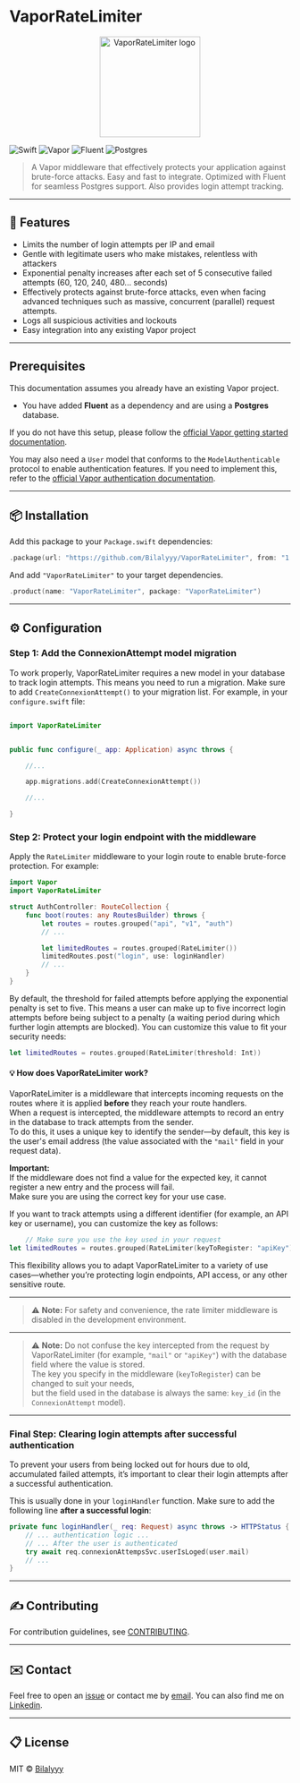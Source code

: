 <!--
  README.md for VaporRateLimiter
  https://github.com/<your-github>/VaporRateLimiter
-->

# VaporRateLimiter

<p align="center">
  <img src="https://app-soon.com/wp-content/uploads/2025/07/VaporRateLimiter_Logo-2_516.png" alt="VaporRateLimiter logo" width="180">
</p>


![Swift](https://img.shields.io/badge/swift-5.9+-orange?style=flat-square)
![Vapor](https://img.shields.io/badge/vapor-4.x-green?style=flat-square)
![Fluent](https://img.shields.io/badge/fluent-required-yellow?style=flat-square)
![Postgres](https://img.shields.io/badge/postgres-required-blue?style=flat-square)


> A Vapor middleware that effectively protects your application against brute-force attacks.
> Easy and fast to integrate. Optimized with Fluent for seamless Postgres support.
> Also provides login attempt tracking.

---

## 🚀 Features

- Limits the number of login attempts per IP and email
- Gentle with legitimate users who make mistakes, relentless with attackers
- Exponential penalty increases after each set of 5 consecutive failed attempts (60, 120, 240, 480... seconds)
- Effectively protects against brute-force attacks, even when facing advanced techniques such as massive, concurrent (parallel) request attempts.
- Logs all suspicious activities and lockouts
- Easy integration into any existing Vapor project

---
## Prerequisites

This documentation assumes you already have an existing Vapor project.

- You have added **Fluent** as a dependency and are using a **Postgres** database.

If you do not have this setup, please follow the [official Vapor getting started documentation](https://docs.vapor.codes/getting-started/hello-world/).

You may also need a `User` model that conforms to the `ModelAuthenticable` protocol to enable authentication features.
If you need to implement this, refer to the [official Vapor authentication documentation](https://docs.vapor.codes/security/authentication/#model-authenticatable).

---

## 📦 Installation

Add this package to your `Package.swift` dependencies:

```swift
.package(url: "https://github.com/Bilalyyy/VaporRateLimiter", from: "1.0.0")
```

And add `"VaporRateLimiter"` to your target dependencies.

```swift
.product(name: "VaporRateLimiter", package: "VaporRateLimiter")
```

---

## ⚙️ Configuration

### Step 1: Add the ConnexionAttempt model migration

To work properly, VaporRateLimiter requires a new model in your database to track login attempts.
This means you need to run a migration.
Make sure to add `CreateConnexionAttempt()` to your migration list.
For example, in your `configure.swift` file:

```swift

import VaporRateLimiter


public func configure(_ app: Application) async throws {

    //...

    app.migrations.add(CreateConnexionAttempt())

    //...

}
```

### Step 2: Protect your login endpoint with the middleware

Apply the `RateLimiter` middleware to your login route to enable brute-force protection.
For example:

```swift
import Vapor
import VaporRateLimiter

struct AuthController: RouteCollection {
    func boot(routes: any RoutesBuilder) throws {
        let routes = routes.grouped("api", "v1", "auth")
        // ...

        let limitedRoutes = routes.grouped(RateLimiter())
        limitedRoutes.post("login", use: loginHandler)
        // ...
    }
}
```

By default, the threshold for failed attempts before applying the exponential penalty is set to five.
This means a user can make up to five incorrect login attempts before being subject to a penalty (a waiting period during which further login attempts are blocked).
You can customize this value to fit your security needs:

```swift
let limitedRoutes = routes.grouped(RateLimiter(threshold: Int))
```

#### 💡 How does VaporRateLimiter work?

VaporRateLimiter is a middleware that intercepts incoming requests on the routes where it is applied **before** they reach your route handlers.  
When a request is intercepted, the middleware attempts to record an entry in the database to track attempts from the sender.  
To do this, it uses a unique key to identify the sender—by default, this key is the user's email address (the value associated with the `"mail"` field in your request data).

**Important:**  
If the middleware does not find a value for the expected key, it cannot register a new entry and the process will fail.  
Make sure you are using the correct key for your use case.

If you want to track attempts using a different identifier (for example, an API key or username), you can customize the key as follows:

```swift
    // Make sure you use the key used in your request
let limitedRoutes = routes.grouped(RateLimiter(keyToRegister: "apiKey"))
```
This flexibility allows you to adapt VaporRateLimiter to a variety of use cases—whether you’re protecting login endpoints, API access, or any other sensitive route.

---

> ⚠️ **Note:** For safety and convenience, the rate limiter middleware is disabled in the development environment.

---

> ⚠️ **Note:** Do not confuse the key intercepted from the request by VaporRateLimiter (for example, `"mail"` or `"apiKey"`) with the database field where the value is stored.  
> The key you specify in the middleware (`keyToRegister`) can be changed to suit your needs,  
> but the field used in the database is always the same: `key_id` (in the `ConnexionAttempt` model).

---

### Final Step: Clearing login attempts after successful authentication

To prevent your users from being locked out for hours due to old, accumulated failed attempts,
it’s important to clear their login attempts after a successful authentication.

This is usually done in your `loginHandler` function.
Make sure to add the following line **after a successful login**:

```swift
private func loginHandler(_ req: Request) async throws -> HTTPStatus {
    // ... authentication logic ...
    // ... After the user is authenticated
    try await req.connexionAttempsSvc.userIsLoged(user.mail)
    // ...
}
```

---

## ✍️ Contributing

For contribution guidelines, see [CONTRIBUTING](CONTRIBUTING.md).

---

## ✉️ Contact

Feel free to open an [issue](../../issues) or contact me by [email](mailto:contact@app-soon.com).
You can also find me on [Linkedin](https://www.linkedin.com/in/gregory-larose-developpeur).

---

## 📋 License

MIT © [Bilalyyy](https://github.com/Bilalyyy)
            
